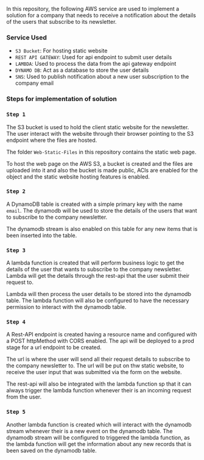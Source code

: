 In this repository, the following AWS service are used to implement a solution for a company that needs to receive a notification about the details of the users that subscribe to its newsletter.

### Service Used

- `S3 Bucket`: For hosting static website
- `REST API GATEWAY`: Used for api endpoint to submit user details
- `LAMBDA`: Used to process the data from the api gateway endpoint
- `DYNAMO DB`: Act as a database to store the user details
- `SNS`: Used to publish notification about a new user subscription to the company email

### Steps for implementation of solution

### `Step 1`

The S3 bucket is used to hold the client static website for the newsletter. The user interact with the website through their browser pointing to the S3 endpoint where the files are hosted.

The folder `Web-Static-Files` in this repository contains the static web page.

To host the web page on the AWS S3, a bucket is created and the files are uploaded into it and also the bucket is made public, ACls are enabled for the object and the static website hosting features is enabled.

### `Step 2`

A DynamoDB table is created with a simple primary key with the name `email`. The dynamodb will be used to store the details of the users that want to subscribe to the company newsletter.

The dynamodb stream is also enabled on this table for any new items that is been inserted into the table.

### `Step 3`

A lambda function is created that will perform business logic to get the details of the user that wants to subscribe to the company newsletter. Lambda will get the details through the rest-api that the user submit their request to.

Lambda will then process the user details to be stored into the dynamodb table. The lambda function will also be configured to have the necessary permission to interact with the dynamodb table.

### `Step 4`

A Rest-API endpoint is created having a resource name and configured with a POST httpMethod with CORS enabled. The api will be deployed to a prod stage for a url endpoint to be created.

The url is where the user will send all their request details to subscribe to the company newsletter to. The url will be put on thw static website, to receive the user input that was submitted via the form on the website.

The rest-api will also be integrated with the lambda function sp that it can always trigger the lambda function whenever their is an incoming request from the user.

### `Step 5`

Another lambda function is created which will interact with the dynamodb stream whenever their is a new event on the dynamodb table. The dynamodb stream will be configured to triggered the lambda function, as the lambda function will get the information about any new records that is been saved on the dynamodb table.
